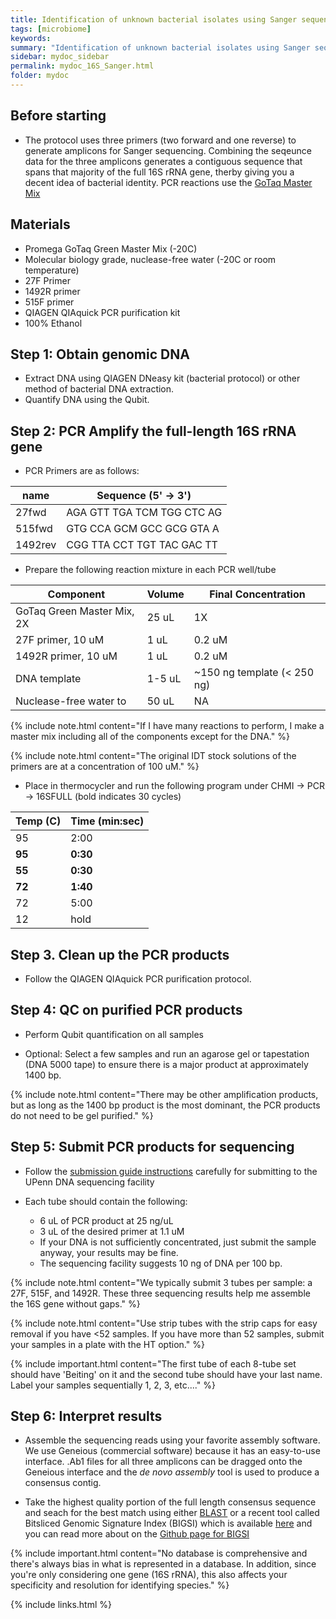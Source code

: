 ```yaml
---
title: Identification of unknown bacterial isolates using Sanger sequencing of the 16S rRNA gene
tags: [microbiome]
keywords:
summary: "Identification of unknown bacterial isolates using Sanger sequencing of the 16S rRNA gene"
sidebar: mydoc_sidebar
permalink: mydoc_16S_Sanger.html
folder: mydoc
---
```


## Before starting
* The protocol uses three primers (two forward and one reverse) to generate amplicons for Sanger sequencing.  Combining the seqeunce data for the three amplicons generates a contiguous sequence that spans that majority of the full 16S rRNA gene, therby giving you a decent idea of bacterial identity.  PCR reactions use the [GoTaq Master Mix](https://www.promega.com/-/media/files/resources/protocols/product-information-sheets/g/gotaq-green-master-mix-protocol.pdf)

## Materials
* Promega GoTaq Green Master Mix (-20C)
* Molecular biology grade, nuclease-free water (-20C or room temperature)
* 27F Primer
* 1492R primer
* 515F primer
* QIAGEN QIAquick PCR purification kit
* 100% Ethanol

## Step 1: Obtain genomic DNA

* Extract DNA using QIAGEN DNeasy kit (bacterial protocol) or other method of bacterial DNA extraction.
* Quantify DNA using the Qubit.

## Step 2: PCR Amplify the full-length 16S rRNA gene

* PCR Primers are as follows:

| name | Sequence (5' -> 3') |
|-------|--------|
| 27fwd | AGA GTT TGA TCM TGG CTC AG |
| 515fwd | GTG CCA GCM GCC GCG GTA A |
| 1492rev | CGG TTA CCT TGT TAC GAC TT |

* Prepare the following reaction mixture in each PCR well/tube

| Component | Volume | Final Concentration |
|-------|--------|--------|
| GoTaq Green Master Mix, 2X | 25 uL | 1X |
| 27F primer, 10 uM  | 1 uL | 0.2 uM |
| 1492R primer, 10 uM | 1 uL | 0.2 uM |
| DNA template | 1-5 uL | ~150 ng template (< 250 ng) |
| Nuclease-free water to | 50 uL | NA |

{% include note.html content="If I have many reactions to perform, I make a master mix including all of the components except for the DNA." %}

{% include note.html content="The original IDT stock solutions of the primers are at a concentration of 100 uM." %}

* Place in thermocycler and run the following program under CHMI -> PCR -> 16SFULL (bold indicates 30 cycles)

| Temp (C) | Time (min:sec) |
|-------|--------|
| 95 | 2:00 |
| **95** | **0:30** |
| **55** | **0:30** |
| **72** | **1:40** |
| 72 | 5:00 |
| 12 | hold |

## Step 3. Clean up the PCR products 

* Follow the QIAGEN QIAquick PCR purification protocol. 

## Step 4: QC on purified PCR products

* Perform Qubit quantification on all samples

* Optional: Select a few samples and run an agarose gel or tapestation (DNA 5000 tape) to ensure there is a major product at approximately 1400 bp.

{% include note.html content="There may be other amplification products, but as long as the 1400 bp product is the most dominant, the PCR products do not need to be gel purified." %}

## Step 5: Submit PCR products for sequencing

* Follow the [submission guide instructions](https://www.med.upenn.edu/genetics/dnaseq/submission.shtml) carefully for submitting to the UPenn DNA sequencing facility

* Each tube should contain the following:
	* 6 uL of PCR product at 25 ng/uL
	* 3 uL of the desired primer at 1.1 uM
	* If your DNA is not sufficiently concentrated, just submit the sample anyway, your results may be fine.
	* The sequencing facility suggests 10 ng of DNA per 100 bp.

{% include note.html content="We typically submit 3 tubes per sample: a 27F, 515F, and 1492R. These three sequencing results help me assemble the 16S gene without gaps." %}

{% include note.html content="Use strip tubes with the strip caps for easy removal if you have <52 samples. If you have more than 52 samples, submit your samples in a plate with the HT option." %}

{% include important.html content="The first tube of each 8-tube set should have 'Beiting' on it and the second tube should have your last name. Label your samples sequentially 1, 2, 3, etc...." %}

## Step 6: Interpret results

* Assemble the sequencing reads using your favorite assembly software.  We use Geneious (commercial software) because it has an easy-to-use interface.  .Ab1 files for all three amplicons can be dragged onto the Geneious interface and the *de novo assembly* tool is used to produce a consensus contig. 

* Take the highest quality portion of the full length consensus sequence and seach for the best match using either [BLAST](https://blast.ncbi.nlm.nih.gov/Blast.cgi?PAGE_TYPE=BlastSearch&BLAST_SPEC=MicrobialGenomes) or a recent tool called Bitsliced Genomic Signature Index (BIGSI) which is available [here](http://www.bigsi.io/) and you can read more about on the [Github page for BIGSI](https://github.com/Phelimb/BIGSI)

{% include important.html content="No database is comprehensive and there's always bias in what is represented in a database. In addition, since you're only considering one gene (16S rRNA), this also affects your specificity and resolution for identifying species." %}


{% include links.html %}

